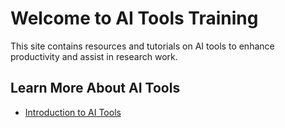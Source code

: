 # Welcome to AI Tools Training

This site contains resources and tutorials on AI tools to enhance productivity and assist in research work.
## Learn More About AI Tools

- [Introduction to AI Tools](ai-tools.md)

